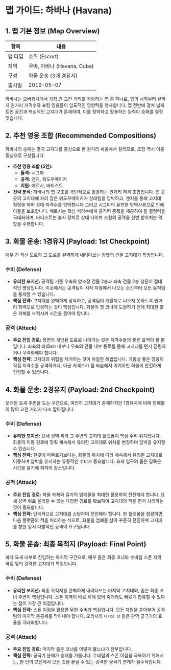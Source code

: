 # 맵 가이드: 하바나 (Havana)

## 1. 맵 기본 정보 (Map Overview)

| 항목    | 내용                        |
| ------- | --------------------------- |
| 맵 타입 | 호위 (Escort)               |
| 지역    | 쿠바, 아바나 (Havana, Cuba) |
| 구성    | 화물 운송 (3개 경유지)      |
| 출시일  | 2019-05-07                  |

하바나는 오버워치에서 가장 긴 교전 거리를 자랑하는 맵 중 하나로, 맵의 시작부터 끝까지 원거리 저격수와 포킹 영웅들이 압도적인 영향력을 행사합니다. 맵 전반에 걸쳐 넓게 트인 공간과 핵심적인 고지대가 존재하여, 이를 장악하고 활용하는 능력이 승패를 결정짓습니다.

## 2. 추천 영웅 조합 (Recommended Compositions)

하바나의 승패는 결국 고지대를 중심으로 한 원거리 싸움에서 갈리므로, 조합 역시 이를 중심으로 구성됩니다.

- **추천 영웅 조합 (5인):**
  - **돌격:** 시그마
  - **공격:** 겐지, 위도우메이커
  - **지원:** 메르시, 바티스트
- **전략 분석:** 하바나의 맵 구조를 극단적으로 활용하는 원거리 저격 조합입니다. 맵 곳곳의 고지대에 자리 잡은 위도우메이커가 상대팀을 압박하고, 겐지를 통해 고지대 점령을 하며 상대 저격수를 압박합니다 그리고 시그마의 유연한 방벽사용으로 인해 이들을 보호합니다. 메르시는 핵심 저격수에게 공격력 증폭을 제공하여 킬 결정력을 극대화하며, 바티스트는 불사 장치로 상대 다이브 조합의 공격을 한번 받아치는 역할을 수행합니다.

## 3. 화물 운송: 1경유지 (Payload: 1st Checkpoint)

매우 긴 직선 도로와 그 도로를 완벽하게 내려다보는 양옆의 건물 고지대가 특징입니다.

### 수비 (Defense)

- **유리한 포지션:** 공격팀 기준 우측의 양조장 건물 2층과 좌측 건물 2층 창문이 절대적인 명당입니다. 이곳에서는 공격팀이 시작 지점에서 나오는 순간부터 모든 움직임을 통제할 수 있습니다.
- **핵심 전략:** 고지대를 완벽하게 장악하고, 공격팀이 개활지로 나오지 못하도록 원거리 화력으로 압살하는 것이 핵심입니다. 화물이 첫 코너에 도달하기 전에 최대한 많은 피해를 누적시켜 시간을 끌어야 합니다.

### 공격 (Attack)

- **주요 진입 경로:** 정면의 개방된 도로로 나아가는 것은 저격수들의 좋은 표적이 될 뿐입니다. 좌측의 바(Bar) 내부나 우측의 건물 내부 통로를 통해 고지대를 먼저 점령하거나 무력화해야 합니다.
- **핵심 전략:** 고지대의 위협을 제거하는 것이 유일한 해법입니다. 기동성 좋은 영웅이 직접 저격수를 공격하거나, 아군 저격수가 힘 싸움에서 이겨야만 화물이 안전하게 전진할 수 있습니다.

## 4. 화물 운송: 2경유지 (Payload: 2nd Checkpoint)

오래된 요새 주변을 도는 구간으로, 여전히 고지대가 존재하지만 1경유지에 비해 엄폐물이 많아 교전 거리가 다소 짧아집니다.

### 수비 (Defense)

- **유리한 포지션:** 요새 성벽 위와 그 주변의 고지대 플랫폼이 핵심 수비 위치입니다. 화물의 이동 경로에 맞춰 계속해서 유리한 고지대로 위치를 변경하며 압박을 유지할 수 있습니다.
- **핵심 전략:** 한곳에 머무르기보다는, 화물의 위치에 따라 계속해서 유리한 고지대로 이동하며 압박을 유지하는 유동적인 수비가 중요합니다. 요새 입구의 좁은 길목은 시간을 끌기에 최적의 장소입니다.

### 공격 (Attack)

- **주요 진입 경로:** 화물 자체와 길가의 엄폐물을 최대한 활용하여 전진해야 합니다. 요새 성벽 위로 올라갈 수 있는 다양한 경로를 확보하여 고지대의 적을 먼저 처리하는 것이 중요합니다.
- **핵심 전략:** 단계적으로 고지대를 소탕하며 전진해야 합니다. 한 플랫폼을 점령하면, 다음 플랫폼의 적을 처리하는 식으로, 화물을 엄폐물 삼아 꾸준히 전진하며 고지대를 향한 동시 다발적인 공격이 요구됩니다.

## 5. 화물 운송: 최종 목적지 (Payload: Final Point)

바다 요새 내부로 진입하는 마지막 구간으로, 매우 좁은 최종 코너와 수비팀 스폰 지역 바로 앞의 강력한 고지대가 특징입니다.

### 수비 (Defense)

- **유리한 포지션:** 최종 목적지를 완벽하게 내려다보는 마지막 고지대와, 좁은 최종 코너 주변이 핵심입니다. 스폰 지역이 바로 뒤에 있어 죽더라도 빠르게 합류할 수 있다는 점이 가장 큰 이점입니다.
- **핵심 전략:** 스폰 이점을 활용한 무한 수비가 핵심입니다. 모든 자원을 쏟아부어 공격팀의 마지막 총공세를 막아내야 합니다. 오리사의 `대지의 창` 같은 광역 궁극기의 효율을 극대화합니다.

### 공격 (Attack)

- **주요 진입 경로:** 마지막 좁은 코너를 어떻게 뚫느냐가 전부입니다.
- **핵심 전략:** 궁극기 분배가 승패를 가릅니다. 수비팀의 스폰 이점을 극복하기 위해서는, 한 번의 교전에서 모든 것을 끝낼 수 있는 강력한 궁극기 연계가 필수적입니다.
